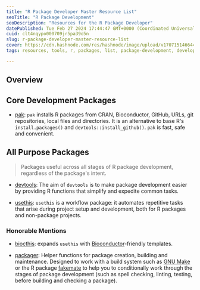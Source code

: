```yaml
---
title: "R Package Developer Master Resource List"
seoTitle: "R Package Development"
seoDescription: "Resources for the R Package Developer"
datePublished: Tue Feb 27 2024 17:44:47 GMT+0000 (Coordinated Universal Time)
cuid: clt4nqypo000709jr5pa39o5n
slug: r-package-developer-master-resource-list
cover: https://cdn.hashnode.com/res/hashnode/image/upload/v1707151466448/fa9f1cf4-87c0-4276-b2ac-d06998cf4ac5.png
tags: resources, tools, r, packages, list, package-development, developer-productivity

---
```


## Overview

## Core Development Packages

* [pak](https://pak.r-lib.org/): `pak` installs R packages from CRAN, Bioconductor, GitHub, URLs, git repositories, local files and directories. It is an alternative to base R's `install.packages()` and `devtools::install_github()`. `pak` is fast, safe and convenient.
    

## All Purpose Packages

> Packages useful across all stages of R package development, regardless of the package's intent.

* [devtools](https://devtools.r-lib.org/): The aim of `devtools` is to make package development easier by providing R functions that simplify and expedite common tasks.
    
* [usethis](https://usethis.r-lib.org/): `usethis` is a workflow package: it automates repetitive tasks that arise during project setup and development, both for R packages and non-package projects.
    

### Honorable Mentions

* [biocthis](https://lcolladotor.github.io/biocthis/): expands `usethis` with [Bioconductor](https://www.bioconductor.org/)\-friendly templates.
    
* [packager](https://cran.r-project.org/web/packages/packager/index.html): Helper functions for package creation, building and maintenance. Designed to work with a build system such as [GNU Make](https://www.gnu.org/software/make/) or the R package [fakemate](https://cran.r-project.org/web/packages/fakemake/index.html) to help you to conditionally work through the stages of package development (such as spell checking, linting, testing, before building and checking a package).
